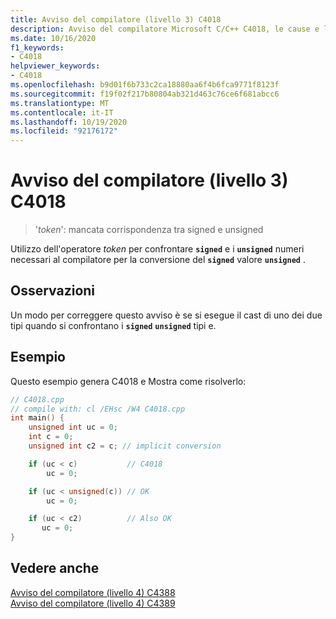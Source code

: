 ```yaml
---
title: Avviso del compilatore (livello 3) C4018
description: Avviso del compilatore Microsoft C/C++ C4018, le cause e la risoluzione.
ms.date: 10/16/2020
f1_keywords:
- C4018
helpviewer_keywords:
- C4018
ms.openlocfilehash: b9d01f6b733c2ca18880aa6f4b6fca9771f8123f
ms.sourcegitcommit: f19f02f217b80804ab321d463c76ce6f681abcc6
ms.translationtype: MT
ms.contentlocale: it-IT
ms.lasthandoff: 10/19/2020
ms.locfileid: "92176172"
---
```

# <a name="compiler-warning-level-3-c4018"></a>Avviso del compilatore (livello 3) C4018

> '*token*': mancata corrispondenza tra signed e unsigned

Utilizzo dell'operatore *token* per confrontare **`signed`** e i **`unsigned`** numeri necessari al compilatore per la conversione del **`signed`** valore **`unsigned`** .

## <a name="remarks"></a>Osservazioni

Un modo per correggere questo avviso è se si esegue il cast di uno dei due tipi quando si confrontano i **`signed`** **`unsigned`** tipi e.

## <a name="example"></a>Esempio

Questo esempio genera C4018 e Mostra come risolverlo:

```cpp
// C4018.cpp
// compile with: cl /EHsc /W4 C4018.cpp
int main() {
    unsigned int uc = 0;
    int c = 0;
    unsigned int c2 = c; // implicit conversion

    if (uc < c)           // C4018
        uc = 0;

    if (uc < unsigned(c)) // OK
        uc = 0;

    if (uc < c2)          // Also OK
       uc = 0;
}
```

## <a name="see-also"></a>Vedere anche

[Avviso del compilatore (livello 4) C4388](c4388.md)\
[Avviso del compilatore (livello 4) C4389](compiler-warning-level-4-c4389.md)
